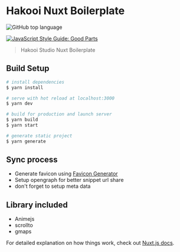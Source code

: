 # Hakooi Nuxt Boilerplate

![GitHub top language](https://img.shields.io/github/languages/top/hakooi/nuxt-starter)

[![JavaScript Style Guide: Good Parts](https://img.shields.io/badge/code%20style-goodparts-brightgreen.svg?style=for-the-badge)](https://github.com/hakooi/nuxt-starter 'JavaScript The Good Parts')

> Hakooi Studio Nuxt Boilerplate

## Build Setup

```bash
# install dependencies
$ yarn install

# serve with hot reload at localhost:3000
$ yarn dev

# build for production and launch server
$ yarn build
$ yarn start

# generate static project
$ yarn generate
```

## Sync process

- Generate favicon using [Favicon Generator](https://realfavicongenerator.net/)
- Setup opengraph for better snippet url share
- don't forget to setup meta data

## Library included

- Animejs
- scrollto
- gmaps

For detailed explanation on how things work, check out [Nuxt.js docs](https://nuxtjs.org).
